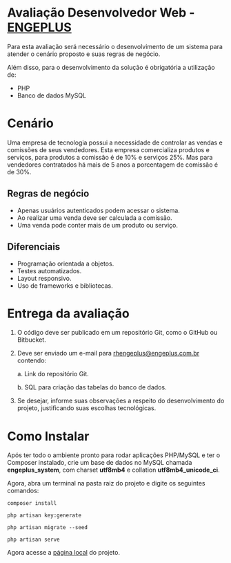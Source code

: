 # Avaliação Desenvolvedor Web - [ENGEPLUS](http://www.engeplus.com.br/)

Para esta avaliação será necessário o desenvolvimento de um sistema para atender o cenário proposto e suas regras de negócio.

Além disso, para o desenvolvimento da solução é obrigatória a utilização de:
- PHP
- Banco de dados MySQL

# Cenário
Uma empresa de tecnologia possui a necessidade de controlar as vendas e comissões de seus vendedores. Esta empresa comercializa produtos e serviços, para produtos a comissão é de 10% e serviços 25%. Mas para vendedores contratados há mais de 5 anos a porcentagem de comissão é de 30%.

## Regras de negócio
- Apenas usuários autenticados podem acessar o sistema.
- Ao realizar uma venda deve ser calculada a comissão.
- Uma venda pode conter mais de um produto ou serviço.

## Diferenciais
- Programação orientada a objetos.
- Testes automatizados.
- Layout responsivo.
- Uso de frameworks e bibliotecas.

# Entrega da avaliação
1. O código deve ser publicado em um repositório Git, como o GitHub ou Bitbucket.
2. Deve ser enviado um e-mail para rhengeplus@engeplus.com.br contendo:

    a. Link do repositório Git.

    b. SQL para criação das tabelas do banco de dados.

3. Se desejar, informe suas observações a respeito do desenvolvimento do projeto, justificando suas escolhas tecnológicas.





# Como Instalar

Após ter todo o ambiente pronto para rodar aplicações PHP/MySQL e ter o Composer instalado, crie um base de dados no MySQL chamada **engeplus_system**, com charset **utf8mb4** e collation **utf8mb4_unicode_ci**.

Agora, abra um terminal na pasta raiz do projeto e digite os seguintes comandos:

```composer install```

```php artisan key:generate```

```php artisan migrate --seed```

```php artisan serve```

Agora acesse a [página local](http://localhost:8000) do projeto.

